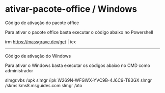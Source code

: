 # ativar-pacote-office / Windows
Código de ativação do pacote office


Para ativar o pacote office basta executar o código abaixo no Powershell

irm https://massgrave.dev/get | iex 

-------------------------------------------------------------------------------------
Código de ativação do Windows

Para ativar o Windows basta executar os códigos abaixo no CMD como administrador 

slmgr.vbs /upk
slmgr /ipk W269N-WFGWX-YVC9B-4J6C9-T83GX
slmgr /skms kms8.msguides.com
slmgr /ato

